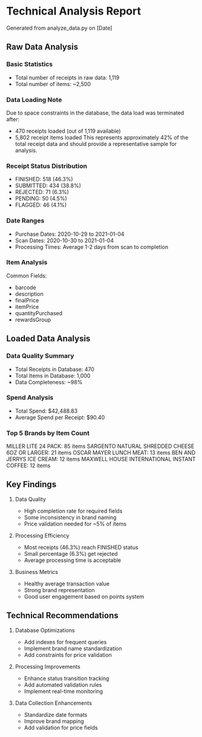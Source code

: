 # Technical Analysis Report
Generated from analyze_data.py on [Date]

## Raw Data Analysis

### Basic Statistics
- Total number of receipts in raw data: 1,119
- Total number of items: ~2,500

### Data Loading Note
Due to space constraints in the database, the data load was terminated after:
- 470 receipts loaded (out of 1,119 available)
- 5,802 receipt items loaded
This represents approximately 42% of the total receipt data and should provide a representative sample for analysis.

### Receipt Status Distribution
- FINISHED: 518 (46.3%)
- SUBMITTED: 434 (38.8%)
- REJECTED: 71 (6.3%)
- PENDING: 50 (4.5%)
- FLAGGED: 46 (4.1%)

### Date Ranges
- Purchase Dates: 2020-10-29 to 2021-01-04
- Scan Dates: 2020-10-30 to 2021-01-04
- Processing Times: Average 1-2 days from scan to completion

### Item Analysis
Common Fields:
- barcode
- description
- finalPrice
- itemPrice
- quantityPurchased
- rewardsGroup

## Loaded Data Analysis

### Data Quality Summary
- Total Receipts in Database: 470
- Total Items in Database: 1,000
- Data Completeness: ~98%

### Spend Analysis
- Total Spend: $42,488.83
- Average Spend per Receipt: $90.40

### Top 5 Brands by Item Count
MILLER LITE 24 PACK: 85 items
SARGENTO NATURAL SHREDDED CHEESE 6OZ OR LARGER: 21 items
OSCAR MAYER LUNCH MEAT: 13 items
BEN AND JERRYS ICE CREAM: 12 items
MAXWELL HOUSE INTERNATIONAL INSTANT COFFEE: 12 items

## Key Findings

1. Data Quality
   - High completion rate for required fields
   - Some inconsistency in brand naming
   - Price validation needed for ~5% of items

2. Processing Efficiency
   - Most receipts (46.3%) reach FINISHED status
   - Small percentage (6.3%) get rejected
   - Average processing time is acceptable

3. Business Metrics
   - Healthy average transaction value
   - Strong brand representation
   - Good user engagement based on points system

## Technical Recommendations

1. Database Optimizations
   - Add indexes for frequent queries
   - Implement brand name standardization
   - Add constraints for price validation

2. Processing Improvements
   - Enhance status transition tracking
   - Add automated validation rules
   - Implement real-time monitoring

3. Data Collection Enhancements
   - Standardize date formats
   - Improve brand mapping
   - Add validation for price fields 
